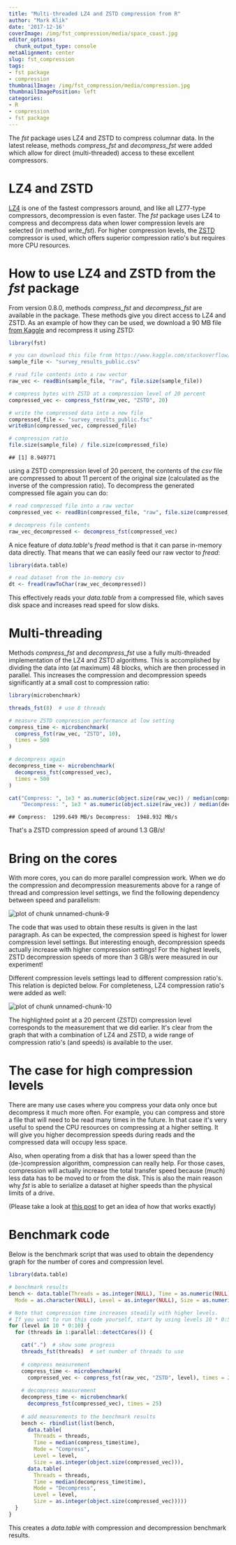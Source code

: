 ```yaml
---
title: "Multi-threaded LZ4 and ZSTD compression from R"
author: "Mark Klik"
date: '2017-12-16'
coverImage: /img/fst_compression/media/space_coast.jpg
editor_options:
  chunk_output_type: console
metaAlignment: center
slug: fst_compression
tags:
- fst package
- compression
thumbnailImage: /img/fst_compression/media/compression.jpg
thumbnailImagePosition: left
categories:
- R
- compression
- fst package
---
```


The _fst_ package uses LZ4 and ZSTD to compress columnar data. In the latest release, methods _compress\_fst_ and _decompress\_fst_ were added which allow for direct (multi-threaded) access to these excellent compressors.

<!--more-->

<!-- toc -->

# LZ4 and ZSTD

[LZ4](http://lz4.github.io/lz4/) is one of the fastest compressors around, and like all LZ77-type compressors, decompression is even faster. The _fst_ package uses LZ4 to compress and decompress data when lower compression levels are selected (in method _write\_fst_). For higher compression levels, the [ZSTD](https://github.com/facebook/zstd) compressor is used, which offers superior compression ratio's but requires more CPU resources.

# How to use LZ4 and ZSTD from the _fst_ package

From version 0.8.0, methods _compress\_fst_ and _decompress\_fst_ are available in the package. These methods give you direct access to LZ4 and ZSTD. As an example of how they can be used, we download a 90 MB file [from Kaggle](https://www.kaggle.com/stackoverflow/so-survey-2017) and recompress it using ZSTD:




```r
library(fst)

# you can download this file from https://www.kaggle.com/stackoverflow/so-survey-2017
sample_file <- "survey_results_public.csv"

# read file contents into a raw vector
raw_vec <- readBin(sample_file, "raw", file.size(sample_file))

# compress bytes with ZSTD at a compression level of 20 percent
compressed_vec <- compress_fst(raw_vec, "ZSTD", 20)

# write the compressed data into a new file
compressed_file <- "survey_results_public.fsc"
writeBin(compressed_vec, compressed_file)

# compression ratio
file.size(sample_file) / file.size(compressed_file)
```

```
## [1] 8.949771
```

using a ZSTD compression level of 20 percent, the contents of the _csv_ file are compressed to about 11 percent of the original size (calculated as the inverse of the compression ratio). To decompress the generated compressed file again you can do:


```r
# read compressed file into a raw vector
compressed_vec <- readBin(compressed_file, "raw", file.size(compressed_file))

# decompress file contents
raw_vec_decompressed <- decompress_fst(compressed_vec)
```

A nice feature of _data.table_'s _fread_ method is that it can parse in-memory data directly. That means that we can easily feed our raw vector to _fread_:


```r
library(data.table)

# read dataset from the in-memory csv
dt <- fread(rawToChar(raw_vec_decompressed))
```

This effectively reads your _data.table_ from a compressed file, which saves disk space and increases read speed for slow disks.

# Multi-threading

Methods _compress\_fst_ and _decompress\_fst_ use a fully multi-threaded implementation of the LZ4 and ZSTD algorithms. This is accomplished by dividing the data into (at maximum) 48 blocks, which are then processed in parallel. This increases the compression and decompression speeds significantly at a small cost to compression ratio:


```r
library(microbenchmark)

threads_fst(8)  # use 8 threads

# measure ZSTD compression performance at low setting
compress_time <- microbenchmark(
  compress_fst(raw_vec, "ZSTD", 10),
  times = 500
)

# decompress again
decompress_time <- microbenchmark(
  decompress_fst(compressed_vec),
  times = 500
)

cat("Compress: ", 1e3 * as.numeric(object.size(raw_vec)) / median(compress_time$time), "MB/s",
    "Decompress: ", 1e3 * as.numeric(object.size(raw_vec)) / median(decompress_time$time), "MB/s")
```


```
## Compress:  1299.649 MB/s Decompress:  1948.932 MB/s
```

That's a ZSTD compression speed of around 1.3 GB/s!

# Bring on the cores

With more cores, you can do more parallel compression work. When we do the compression and decompression measurements above for a range of thread and compression level settings, we find the following dependency between speed and parallelism:

![plot of chunk unnamed-chunk-9](/img/fst_compression/img/fig-unnamed-chunk-9-1.png)

The code that was used to obtain these results is given in the last paragraph. As can be expected, the compression speed is highest for lower compression level settings. But interesting enough, decompression speeds actually increase with higher compression settings! For the highest levels, ZSTD decompression speeds of more than 3 GB/s were measured in our experiment!

Different compression levels settings lead to different compression ratio's. This relation is depicted below. For completeness, LZ4 compression ratio's were added as well:

![plot of chunk unnamed-chunk-10](/img/fst_compression/img/fig-unnamed-chunk-10-1.png)

The highlighted point at a 20 percent (ZSTD) compression level corresponds to the measurement that we did earlier. It's clear from the graph that with a combination of LZ4 and ZSTD, a wide range of compression ratio's (and speeds) is available to the user.

# The case for high compression levels

There are many use cases where you compress your data only once but decompress it much more often. For example, you can compress and store a file that will need to be read many times in the future. In that case it's very useful to spend the CPU resources on compressing at a higher setting. It will give you higher decompression speeds during reads and the compressed data will occupy less space.

Also, when operating from a disk that has a lower speed than the (de-)compression algorithm, compression can really help. For those cases, compression will actually increase the total transfer speed because (much) less data has to be moved to or from the disk. This is also the main reason why _fst_ is able to serialize a dataset at higher speeds than the physical limits of a drive.

(Please take a look at [this post](/2017/12/fst_0.8.0/) to get an idea of how that works exactly)


# Benchmark code

Below is the benchmark script that was used to obtain the dependency graph for the number of cores and compression level.


```r
library(data.table)

# benchmark results
bench <- data.table(Threads = as.integer(NULL), Time = as.numeric(NULL),
  Mode = as.character(NULL), Level = as.integer(NULL), Size = as.numeric(NULL))

# Note that compression time increases steadily with higher levels.
# If you want to run this code yourself, start by using levels 10 * 0:5
for (level in 10 * 0:10) {
  for (threads in 1:parallel::detectCores()) {

    cat(".")  # show some progress
    threads_fst(threads)  # set number of threads to use
    
    # compress measurement
    compress_time <- microbenchmark(
      compressed_vec <- compress_fst(raw_vec, "ZSTD", level), times = 25)
    
    # decompress measurement
    decompress_time <- microbenchmark(
      decompress_fst(compressed_vec), times = 25)
    
    # add measurements to the benchmark results
    bench <- rbindlist(list(bench, 
      data.table(
        Threads = threads,
        Time = median(compress_time$time),
        Mode = "Compress",
        Level = level,
        Size = as.integer(object.size(compressed_vec))),
      data.table(
        Threads = threads,
        Time = median(decompress_time$time),
        Mode = "Decompress",
        Level = level,
        Size = as.integer(object.size(compressed_vec)))))
  }
}
```

This creates a _data.table_ with compression and decompression benchmark results.
